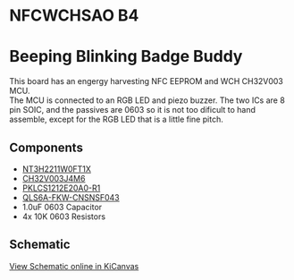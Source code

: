 # NFCWCHSAO B4
# Beeping Blinking Badge Buddy

This board has an engergy harvesting NFC EEPROM and WCH CH32V003 MCU.  
The MCU is connected to an RGB LED and piezo buzzer.
The two ICs are 8 pin SOIC, and the passives are 0603 so it is not too dificult to hand assemble, except for the RGB LED that is a little fine pitch.

## Components
 * [NT3H2211W0FT1X](https://www.mouser.com/ProductDetail/771-NT3H2211W0FT1X) 
 * [CH32V003J4M6](https://www.lcsc.com/product-detail/Microcontroller-Units-MCUs-MPUs-SOCs_WCH-Jiangsu-Qin-Heng-CH32V003J4M6_C5346354.html) 
 * [PKLCS1212E20A0-R1](https://www.mouser.com/ProductDetail/81-PKLCS1212E20A0-R1) 
 * [QLS6A-FKW-CNSNSF043](https://www.mouser.com/ProductDetail/941-QLS6AFKWNSNSF043) 
 * 1.0uF 0603 Capacitor
 * 4x 10K 0603 Resistors

## Schematic
[View Schematic online in KiCanvas](https://kicanvas.org/?github=https%3A%2F%2Fgithub.com%2Fgsteiert%2Fnfcwchsao%2Fblob%2Fmain%2Fbrd%2Fnfcwchsao.kicad_sch)
